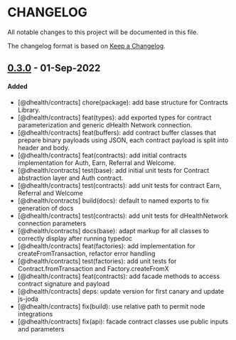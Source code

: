 # CHANGELOG
All notable changes to this project will be documented in this file.

The changelog format is based on [Keep a Changelog](https://keepachangelog.com/en/1.0.0/).

## [0.3.0][0.3.0] - 01-Sep-2022

#### Added

- [@dhealth/contracts] chore(package): add base structure for Contracts Library.
- [@dhealth/contracts] feat(types): add exported types for contract parameterization and generic dHealth Network connection.
- [@dhealth/contracts] feat(buffers): add contract buffer classes that prepare binary payloads using JSON, each contract payload is split into header and body.
- [@dhealth/contracts] feat(contracts): add initial contracts implementation for Auth, Earn, Referral and Welcome.
- [@dhealth/contracts] test(base): add initial unit tests for Contract abstraction layer and Auth contract.
- [@dhealth/contracts] test(contracts): add unit tests for contract Earn, Referral and Welcome
- [@dhealth/contracts] build(docs): default to named exports to fix generation of docs
- [@dhealth/contracts] test(contracts): add unit tests for dHealthNetwork connection parameters
- [@dhealth/contracts] docs(base): adapt markup for all classes to correctly display after running typedoc
- [@dhealth/contracts] feat(factories): add implementation for createFromTransaction, refactor error handling
- [@dhealth/contracts] test(factories): add unit tests for Contract.fromTransaction and Factory.createFromX
- [@dhealth/contracts] feat(contracts): add facade methods to access contract signature and payload
- [@dhealth/contracts] deps: update version for first canary and update js-joda
- [@dhealth/contracts] fix(build): use relative path to permit node integrations
- [@dhealth/contracts] fix(api): facade contract classes use public inputs and parameters


[0.3.0]: https://github.com/dhealthproject/dapps-framework/compare/v0.2.0..v0.3.0
